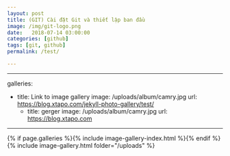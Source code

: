 ```yaml
---
layout: post
title: (GIT) Cài đặt Git và thiết lập ban đầu
image: /img/git-logo.png
date:   2018-07-14 03:00:00
categories: [github]
tags: [git, github]
permalink: /test/

---
```

---
galleries:
  - title: Link to image gallery
    image: /uploads/album/camry.jpg
    url: https://blog.xtapo.com/jekyll-photo-gallery/test/
    - title: gerger
    image: /uploads/album/camry.jpg
    url: https://blog.xtapo.com
---

{% if page.galleries %}{% include image-gallery-index.html %}{% endif %}
{% include image-gallery.html folder="/uploads" %}
